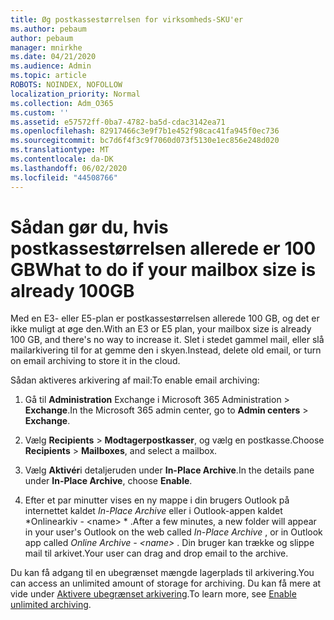 ```yaml
---
title: Øg postkassestørrelsen for virksomheds-SKU'er
ms.author: pebaum
author: pebaum
manager: mnirkhe
ms.date: 04/21/2020
ms.audience: Admin
ms.topic: article
ROBOTS: NOINDEX, NOFOLLOW
localization_priority: Normal
ms.collection: Adm_O365
ms.custom: ''
ms.assetid: e57572ff-0ba7-4782-ba5d-cdac3142ea71
ms.openlocfilehash: 82917466c3e9f7b1e452f98cac41fa945f0ec736
ms.sourcegitcommit: bc7d6f4f3c9f7060d073f5130e1ec856e248d020
ms.translationtype: MT
ms.contentlocale: da-DK
ms.lasthandoff: 06/02/2020
ms.locfileid: "44508766"
---
```

# <a name="what-to-do-if-your-mailbox-size-is-already-100gb"></a><span data-ttu-id="f3cc6-102">Sådan gør du, hvis postkassestørrelsen allerede er 100 GB</span><span class="sxs-lookup"><span data-stu-id="f3cc6-102">What to do if your mailbox size is already 100GB</span></span>

<span data-ttu-id="f3cc6-103">Med en E3- eller E5-plan er postkassestørrelsen allerede 100 GB, og det er ikke muligt at øge den.</span><span class="sxs-lookup"><span data-stu-id="f3cc6-103">With an E3 or E5 plan, your mailbox size is already 100 GB, and there's no way to increase it.</span></span> <span data-ttu-id="f3cc6-104">Slet i stedet gammel mail, eller slå mailarkivering til for at gemme den i skyen.</span><span class="sxs-lookup"><span data-stu-id="f3cc6-104">Instead, delete old email, or turn on email archiving to store it in the cloud.</span></span> 
  
<span data-ttu-id="f3cc6-105">Sådan aktiveres arkivering af mail:</span><span class="sxs-lookup"><span data-stu-id="f3cc6-105">To enable email archiving:</span></span>
  
1. <span data-ttu-id="f3cc6-106">Gå til **Administration** Exchange i Microsoft 365 Administration \> **Exchange**.</span><span class="sxs-lookup"><span data-stu-id="f3cc6-106">In the Microsoft 365 admin center, go to **Admin centers** \> **Exchange**.</span></span> 
    
2. <span data-ttu-id="f3cc6-107">Vælg **Recipients** \> **Modtagerpostkasser**, og vælg en postkasse.</span><span class="sxs-lookup"><span data-stu-id="f3cc6-107">Choose **Recipients** \> **Mailboxes**, and select a mailbox.</span></span> 
    
3. <span data-ttu-id="f3cc6-108">Vælg **Aktivér**i detaljeruden under **In-Place Archive**.</span><span class="sxs-lookup"><span data-stu-id="f3cc6-108">In the details pane under **In-Place Archive**, choose **Enable**.</span></span> 
    
4. <span data-ttu-id="f3cc6-109">Efter et par minutter vises en ny mappe i din brugers Outlook på internettet kaldet *In-Place Archive* eller i Outlook-appen kaldet \*Onlinearkiv - \<name\> \* .</span><span class="sxs-lookup"><span data-stu-id="f3cc6-109">After a few minutes, a new folder will appear in your user's Outlook on the web called  *In-Place Archive*  , or in Outlook app called  *Online Archive - \<name\>*  .</span></span> <span data-ttu-id="f3cc6-110">Din bruger kan trække og slippe mail til arkivet.</span><span class="sxs-lookup"><span data-stu-id="f3cc6-110">Your user can drag and drop email to the archive.</span></span> 
    
<span data-ttu-id="f3cc6-111">Du kan få adgang til en ubegrænset mængde lagerplads til arkivering.</span><span class="sxs-lookup"><span data-stu-id="f3cc6-111">You can access an unlimited amount of storage for archiving.</span></span> <span data-ttu-id="f3cc6-112">Du kan få mere at vide under [Aktivere ubegrænset arkivering](https://docs.microsoft.com/microsoft-365/compliance/enable-unlimited-archiving).</span><span class="sxs-lookup"><span data-stu-id="f3cc6-112">To learn more, see [Enable unlimited archiving](https://docs.microsoft.com/microsoft-365/compliance/enable-unlimited-archiving).</span></span>
  

